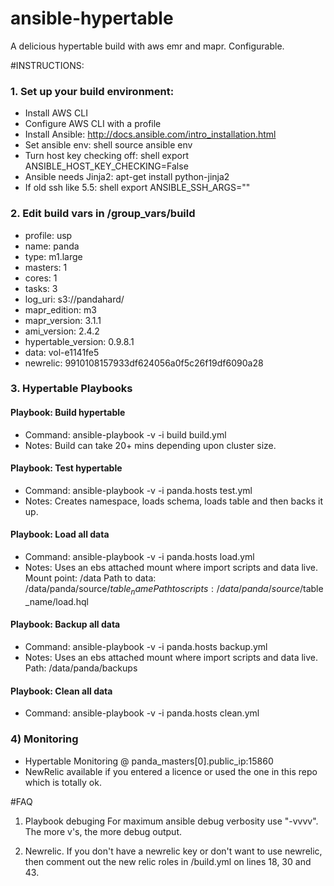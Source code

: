 ansible-hypertable
==================

A delicious hypertable build with aws emr and mapr.  Configurable.

#INSTRUCTIONS:
### 1. Set up your build environment:
- Install AWS CLI
- Configure AWS CLI with a profile
- Install Ansible: http://docs.ansible.com/intro_installation.html
- Set ansible env: shell source ansible env
- Turn host key checking off: shell export ANSIBLE_HOST_KEY_CHECKING=False
- Ansible needs Jinja2: apt-get install python-jinja2
- If old ssh like 5.5: shell export ANSIBLE_SSH_ARGS=""

### 2. Edit build vars in /group_vars/build
- profile: usp
- name: panda
- type: m1.large
- masters: 1
- cores: 1
- tasks: 3
- log_uri: s3://pandahard/
- mapr_edition: m3
- mapr_version: 3.1.1
- ami_version: 2.4.2
- hypertable_version: 0.9.8.1
- data: vol-e1141fe5
- newrelic: 9910108157933df624056a0f5c26f19df6090a28

### 3. Hypertable Playbooks

#### Playbook: Build hypertable
- Command: ansible-playbook -v -i build build.yml
- Notes: Build can take 20+ mins depending upon cluster size.

#### Playbook: Test hypertable
- Command: ansible-playbook -v -i panda.hosts test.yml
- Notes: Creates namespace, loads schema, loads table and then backs it up.

#### Playbook: Load all data
- Command: ansible-playbook -v -i panda.hosts load.yml
- Notes:  Uses an ebs attached mount where import scripts and data live.
    Mount point: /data
    Path to data: /data/panda/source/$table_name
    Path to scripts: /data/panda/source/$table_name/load.hql
    
#### Playbook: Backup all data
- Command: ansible-playbook -v -i panda.hosts backup.yml
- Notes:  Uses an ebs attached mount where import scripts and data live.
    Path: /data/panda/backups

#### Playbook: Clean all data
- Command: ansible-playbook -v -i panda.hosts clean.yml

### 4) Monitoring
- Hypertable Monitoring @ panda_masters[0].public_ip:15860
- NewRelic available if you entered a licence or used the one in this repo which is totally ok.


#FAQ
1. Playbook debuging
For maximum ansible debug verbosity use "-vvvv".  The more v's, the more debug output.

2. Newrelic.
If you don't have a newrelic key or don't want to use newrelic, then comment out the new relic roles in /build.yml on lines 18, 30 and 43.





